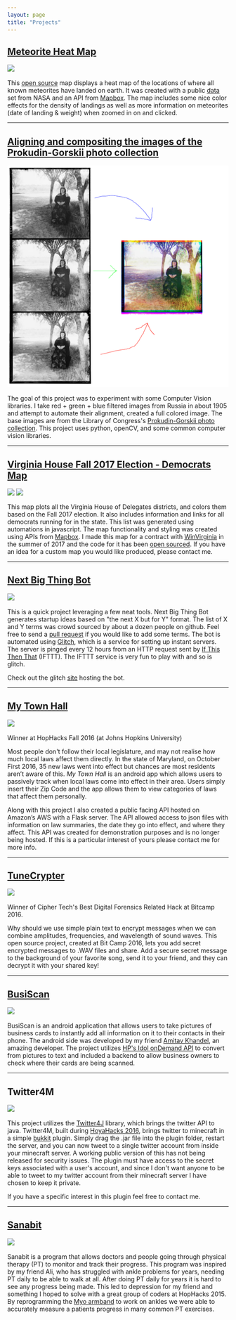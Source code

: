 ```yaml
---
layout: page
title: "Projects"
---
```

**[Meteorite Heat Map](http://josephschiarizzi.com/meteor-heatmap/)**
----------

<img src="https://i.imgur.com/b79x42p.png" />

This [open source](https://github.com/jschiarizzi/meteor-heatmap) map displays a heat map of the locations of where all known meteorites have landed on earth.  It was created with a public [data](https://data.nasa.gov/Space-Science/Meteorite-Landings/gh4g-9sfh) set from NASA and an API from [Mapbox](http://mapbox.com).  The map includes some nice color effects for the density of landings as well as more information on meteorites (date of landing & weight) when zoomed in on and clicked.

---

**[Aligning and compositing the images of the Prokudin-Gorskii photo collection](http://josephschiarizzi.com/rgb-aligner/)**
----------
![my example](lady.png)

The goal of this project was to experiment with some Computer Vision libraries.  I take red + green + blue filtered images from Russia in about 1905 and attempt to automate their alignment, created a full colored image. The base images are from the Library of Congress's [Prokudin-Gorskii photo collection](http://www.loc.gov/pictures/collection/prok/).  This project uses python, openCV, and some common computer vision libraries.

---

**[Virginia House Fall 2017 Election - Democrats Map](http://josephschiarizzi.com/Virginia-dems-election-map-2017/)**
----------
<img src="https://i.imgur.com/utODUV1.png" style="width: 600px;"/>


<img src="https://i.imgur.com/YZj7o4y.png" style="width: 600px;"/>

This map plots all the Virginia House of Delegates districts, and colors them based on the Fall 2017 election.  It also includes information and links for all democrats running for in the state.  This list was generated using automations in javascript. The map functionality and styling was created using APIs from [Mapbox](http://mapbox.com). I made this map for a contract with [WinVirginia](http://winvirginia.org/) in the summer of 2017 and the code for it has been [open sourced](https://github.com/jschiarizzi/Virginia-dems-election-map-2017).  If you have an idea for a custom map you would like produced, please contact me.

---

**[Next Big Thing Bot](https://twitter.com/nextbigthingbot)**
----------
<img src="https://i.imgur.com/aWteFIU.png"/>

This is a quick project leveraging a few neat tools.  Next Big Thing Bot generates startup ideas based on "the next X but for Y" format.  The list of X and Y terms was crowd sourced by about a dozen people on github.  Feel free to send a [pull request](https://github.com/jschiarizzi/XforYgen) if you would like to add some terms.  The bot is automated using [Glitch](http://glitch.com), which is a service for setting up instant servers.  The server is pinged every 12 hours from an HTTP request sent by [If This Then That](ifttt.com) (IFTTT). The IFTTT service is very fun to play with and so is glitch.

Check out the glitch [site](https://xforygen.glitch.me/) hosting the bot.

---

**[My Town Hall](https://devpost.com/software/townhall)**
----------

<img src="http://i.imgur.com/0VoDbOS.png"/>

Winner at HopHacks Fall 2016 (at Johns Hopkins University)

Most people don't follow their local legislature, and may not realise how much local laws affect them directly.  In the state of Maryland, on October First 2016, 35 new laws went into effect but chances are most residents aren’t aware of this.  *My Town Hall* is an android app which allows users to passively track when local laws come into effect in their area.  Users simply insert their Zip Code and the app allows them to view categories of laws that affect them personally.

Along with this project I also created a public facing API hosted on Amazon’s AWS with a Flask server.  The API allowed access to json files with information on law summaries, the date they go into effect, and where they affect.  This API was created for demonstration purposes and is no longer being hosted.  If this is a particular interest of yours please contact me for more info.

---

**[TuneCrypter](http://devpost.com/software/tunecrypter-bitcamp16)**
----------

<img src="http://i.imgur.com/SLLAYvW.png"/>

Winner of Cipher Tech's Best Digital Forensics Related Hack at Bitcamp 2016.

Why should we use simple plain text to encrypt messages when we can combine amplitudes, frequencies, and wavelength of sound waves.  This open source project, created at Bit Camp 2016, lets you add secret encrypted messages to .WAV files and share.  Add a secure secret message to the background of your favorite song, send it to your friend, and they can decrypt it with your shared key!

---

**[BusiScan](https://github.com/BusyScanner/BusiScan-Android)**
----------

<img src="http://static1.squarespace.com/static/55c59574e4b00ba930e985e2/55c95ebce4b03c399626525c/55c95ebde4b04eba929616e5/1439260350523/Busiscan.jpg?format=300w"/>

BusiScan is an android application that allows users to take pictures of business cards to instantly add all information on it to their contacts in their phone.  The android side was developed by my friend [Amitav Khandel](http://www.amitavkhandelwal.com/), an amazing developer.  The project utilizes [HP's Idol onDemand API](https://dev.havenondemand.com/apis) to convert from pictures to text and included a backend to allow business owners to check where their cards are being scanned.

---

**Twitter4M**
----------

<img src="http://i.imgur.com/hwaqdyk.png"/>

This project utilizes the [Twitter4J](http://twitter4j.org/en/index.html) library, which brings the twitter API to java.  Twitter4M, built during [HoyaHacks 2016](http://www.hoyahacks.com/), brings twitter to minecraft in a simple [bukkit](https://www.spigotmc.org/) plugin. Simply drag the .jar file into the plugin folder, restart the server, and you can now tweet to a single twitter account from inside your minecraft server.  A working public version of this has not being released for security issues.  The plugin must have access to the secret keys associated with a user's account, and since I don't want anyone to be able to tweet to my twitter account from their minecraft server I have chosen to keep it private.  

If you have a specific interest in this plugin feel free to contact me.

---

**[Sanabit](https://github.com/mihilmy/sinabit)**
----------

<img src="http://challengepost-s3-challengepost.netdna-ssl.com/photos/production/software_photos/000/288/441/datas/gallery.jpg" />

Sanabit is a program that allows doctors and people going through physical therapy (PT) to monitor and track their progress.  This program was inspired by my friend Ali, who has struggled with ankle problems for years, needing PT daily to be able to walk at all.  After doing PT daily for years it is hard to see any progress being made.  This led to depression for my friend and something I hoped to solve with a great group of coders at HopHacks 2015.  By reprogramming the [Myo armband](https://www.myo.com/) to work on ankles we were able to accurately measure a patients progress in many common PT exercises.
